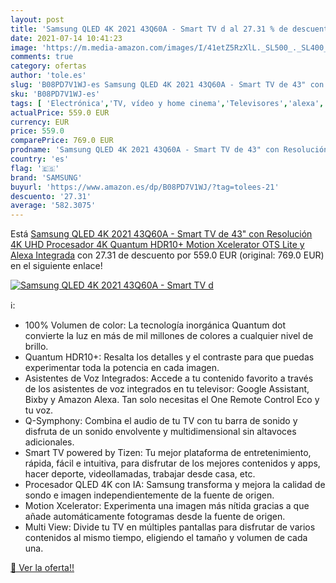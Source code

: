 ```yaml
---
layout: post
title: 'Samsung QLED 4K 2021 43Q60A - Smart TV d al 27.31 % de descuento'
date: 2021-07-14 10:41:23
image: 'https://m.media-amazon.com/images/I/41etZ5RzXlL._SL500_._SL400_.jpg'
comments: true
category: ofertas
author: 'tole.es'
slug: 'B08PD7V1WJ-es Samsung QLED 4K 2021 43Q60A - Smart TV de 43" con...'
sku: 'B08PD7V1WJ-es'
tags: [ 'Electrónica','TV, vídeo y home cinema','Televisores','alexa','samsung', ]
actualPrice: 559.0 EUR
currency: EUR
price: 559.0
comparePrice: 769.0 EUR
prodname: 'Samsung QLED 4K 2021 43Q60A - Smart TV de 43" con Resolución 4K UHD  Procesador 4K  Quantum HDR10+  Motion Xcelerator  OTS Lite y Alexa Integrada'
country: 'es'
flag: '🇪🇸'
brand: 'SAMSUNG'
buyurl: 'https://www.amazon.es/dp/B08PD7V1WJ/?tag=tolees-21'
descuento: '27.31'
average: '582.3075'
---
```


Está [Samsung QLED 4K 2021 43Q60A - Smart TV de 43" con Resolución 4K UHD  Procesador 4K  Quantum HDR10+  Motion Xcelerator  OTS Lite y Alexa Integrada](https://www.amazon.es/dp/B08PD7V1WJ/?tag=tolees-21) con 27.31 de descuento por 559.0 EUR (original: 769.0 EUR) en el siguiente enlace!

[![Samsung QLED 4K 2021 43Q60A - Smart TV d](https://m.media-amazon.com/images/I/41etZ5RzXlL._SL500_._SL400_.jpg)](https://www.amazon.es/dp/B08PD7V1WJ/?tag=tolees-21)

ℹ️:

- 100% Volumen de color: La tecnología inorgánica Quantum dot convierte la luz en más de mil millones de colores a cualquier nivel de brillo.
- Quantum HDR10+: Resalta los detalles y el contraste para que puedas experimentar toda la potencia en cada imagen.
- Asistentes de Voz Integrados: Accede a tu contenido favorito a través de los asistentes de voz integrados en tu televisor: Google Assistant, Bixby y Amazon Alexa. Tan solo necesitas el One Remote Control Eco y tu voz.
- Q-Symphony: Combina el audio de tu TV con tu barra de sonido y disfruta de un sonido envolvente y multidimensional sin altavoces adicionales.
- Smart TV powered by Tizen: Tu mejor plataforma de entretenimiento, rápida, fácil e intuitiva, para disfrutar de los mejores contenidos y apps, hacer deporte, videollamadas, trabajar desde casa, etc.
- Procesador QLED 4K con IA: Samsung transforma y mejora la calidad de sondo e imagen independientemente de la fuente de origen.
- Motion Xcelerator: Experimenta una imagen más nítida gracias a que añade automáticamente fotogramas desde la fuente de origen.
- Multi View: Divide tu TV en múltiples pantallas para disfrutar de varios contenidos al mismo tiempo, eligiendo el tamaño y volumen de cada una.

[🛒 Ver la oferta!!](https://www.amazon.es/dp/B08PD7V1WJ/?tag=tolees-21)
